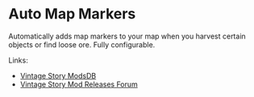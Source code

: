 ﻿# Auto Map Markers

Automatically adds map markers to your map when you harvest certain objects or find loose ore. Fully configurable.

Links:
 - [Vintage Story ModsDB](https://mods.vintagestory.at/automapmarkers)
 - [Vintage Story Mod Releases Forum](https://www.vintagestory.at/forums/topic/4989-resin-auto-map-markers/)
